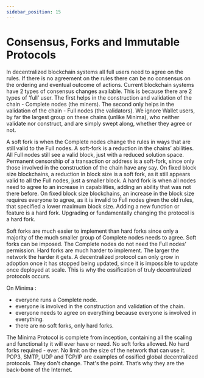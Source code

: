 ```yaml
---
sidebar_position: 15
---
```


# Consensus, Forks and Immutable Protocols

In decentralized blockchain systems all full users need to agree on the rules. If there is no agreement on the rules there can be no consensus on the ordering and eventual outcome of actions. Current blockchain systems have 2 types of consensus changes available. This is because there are 2 types of ‘full’ user. The first helps in the construction and validation of the chain - Complete nodes (the miners). The second only helps in the validation of the chain - Full nodes (the validators). We ignore Wallet users, by far the largest group on these chains (unlike Minima), who neither validate nor construct, and are simply swept along, whether they agree or not.

A soft fork is when the Complete nodes change the rules in ways that are still valid to the Full nodes. A soft-fork is a reduction in the chains’ abilities. All Full nodes still see a valid block, just with a reduced solution space. Permanent censorship of a transaction or address is a soft-fork, since only those involved in the construction of the chain have any say. On fixed block size blockchains, a reduction in block size is a soft fork, as it still appears valid to all the Full nodes, just a smaller block. A hard fork is when all nodes need to agree to an increase in capabilities, adding an ability that was not there before. On fixed block size blockchains, an increase in the block size requires everyone to agree, as it is invalid to Full nodes given the old rules, that specified a lower maximum block size. Adding a new function or feature is a hard fork. Upgrading or fundamentally changing the protocol is a hard fork.

Soft forks are much easier to implement than hard forks since only a majority of the much smaller group of Complete nodes needs to agree. Soft forks can be imposed. The Complete nodes do not need the Full nodes’ permission. Hard forks are much harder to implement. The larger the network the harder it gets. A decentralized protocol can only grow in adoption once it has stopped being updated, since it is impossible to update once deployed at scale. This is why the ossification of truly decentralized protocols occurs.

On Minima :

- everyone runs a Complete node.
- everyone is involved in the construction and validation of the chain.
- everyone needs to agree on everything because everyone is involved in everything.
- there are no soft forks, only hard forks. 

The Minima Protocol is complete from inception, containing all the scaling and functionality it will ever have or need. No soft forks allowed. No hard forks required - ever. No limit on the size of the network that can use it. POP3, SMTP, UDP and TCP/IP are examples of ossified global decentralized protocols. They don't change. That's the point. That’s why they are the back-bone of the Internet.






